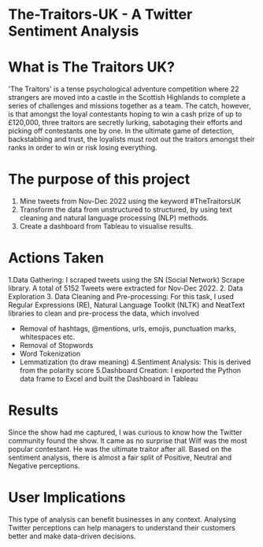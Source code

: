 # The-Traitors-UK - A Twitter Sentiment Analysis

# What is The Traitors UK?
'The Traitors' is a tense psychological adventure competition where 22 strangers are moved into a castle in the Scottish Highlands to complete a series of challenges and missions together as a team. The catch, however, is that amongst the loyal contestants hoping to win a cash prize of up to £120,000, three traitors are secretly lurking, sabotaging their efforts and picking off contestants one by one. In the ultimate game of detection, backstabbing and trust, the loyalists must root out the traitors amongst their ranks in order to win or risk losing everything.

# The purpose of this project
1.	Mine tweets from Nov-Dec 2022 using the keyword #TheTraitorsUK
2.	Transform the data from unstructured to structured, by using text cleaning and natural language processing (NLP) methods.
3.	Create a dashboard from Tableau to visualise results.

# Actions Taken

1.Data Gathering: I scraped tweets using the SN (Social Network) Scrape library. A total of 5152 Tweets were extracted for Nov-Dec 2022.
2. Data Exploration
3. Data Cleaning and Pre-processing: For this task, I used Regular Expressions (RE), Natural Language Toolkit (NLTK) and NeatText libraries to clean and pre-process the data, which involved
-	Removal of hashtags, @mentions, urls, emojis, punctuation marks, whitespaces etc.
-	Removal of Stopwords
-	Word Tokenization
-	Lemmatization (to draw meaning)
4.Sentiment Analysis: This is derived from the polarity score
5.Dashboard Creation: I exported the Python data frame to Excel and built the Dashboard in Tableau

# Results
Since the show had me captured, I was curious to know how the Twitter community found the show. It came as no surprise that Wilf was the most popular contestant. He was the ultimate traitor after all. Based on the sentiment analysis, there is almost a fair split of Positive, Neutral and Negative perceptions.
# User Implications
This type of analysis can benefit businesses in any context. Analysing Twitter perceptions can help managers to understand their customers better and make data-driven decisions.
